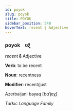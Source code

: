 ```yaml
---
id: poyok
slug: poyok
title: POYOK
sidebar_position: 540
hoverText: recent § Adjective
---
```


### poyok&emsp;<span kind="abugida">ʋɀ̑</span>

*recent* **§** Adjective

**Verb**: to be recent

**Noun**: recentness

**Modifier**: recent/just

Azerbaijani bayaq [bɑˈjɑχ]

*Turkic Language Family*